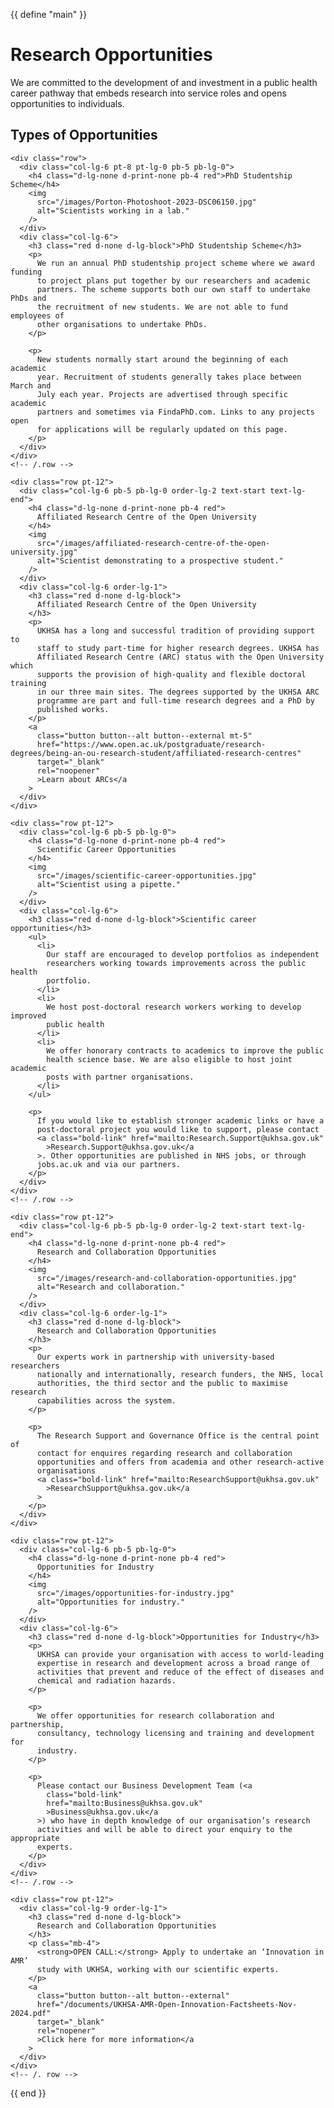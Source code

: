 
{{ define "main" }}

<div class="page-title">
  <div class="container">
    <h1>Research Opportunities</h1>
    <div class="row mb-4">
      <div class="col-md-5">
        <p>
          We are committed to the development of and investment in a public
          health career pathway that embeds research into service roles and
          opens opportunities to individuals.
        </p>
      </div>
    </div>
  </div>
</div>

<section class="pt-9 pb-12">
  <div class="container pb-6">
    <div class="row">
      <div class="col-lg-12">
        <h2 class="pb-4 red">Types of Opportunities</h2>
      </div>
    </div>

    <div class="row">
      <div class="col-lg-6 pt-8 pt-lg-0 pb-5 pb-lg-0">
        <h4 class="d-lg-none d-print-none pb-4 red">PhD Studentship Scheme</h4>
        <img
          src="/images/Porton-Photoshoot-2023-DSC06150.jpg"
          alt="Scientists working in a lab."
        />
      </div>
      <div class="col-lg-6">
        <h3 class="red d-none d-lg-block">PhD Studentship Scheme</h3>
        <p>
          We run an annual PhD studentship project scheme where we award funding
          to project plans put together by our researchers and academic
          partners. The scheme supports both our own staff to undertake PhDs and
          the recruitment of new students. We are not able to fund employees of
          other organisations to undertake PhDs.
        </p>

        <p>
          New students normally start around the beginning of each academic
          year. Recruitment of students generally takes place between March and
          July each year. Projects are advertised through specific academic
          partners and sometimes via FindaPhD.com. Links to any projects open
          for applications will be regularly updated on this page.
        </p>
      </div>
    </div>
    <!-- /.row -->

    <div class="row pt-12">
      <div class="col-lg-6 pb-5 pb-lg-0 order-lg-2 text-start text-lg-end">
        <h4 class="d-lg-none d-print-none pb-4 red">
          Affiliated Research Centre of the Open University
        </h4>
        <img
          src="/images/affiliated-research-centre-of-the-open-university.jpg"
          alt="Scientist demonstrating to a prospective student."
        />
      </div>
      <div class="col-lg-6 order-lg-1">
        <h3 class="red d-none d-lg-block">
          Affiliated Research Centre of the Open University
        </h3>
        <p>
          UKHSA has a long and successful tradition of providing support to
          staff to study part-time for higher research degrees. UKHSA has
          Affiliated Research Centre (ARC) status with the Open University which
          supports the provision of high-quality and flexible doctoral training
          in our three main sites. The degrees supported by the UKHSA ARC
          programme are part and full-time research degrees and a PhD by
          published works.
        </p>
        <a
          class="button button--alt button--external mt-5"
          href="https://www.open.ac.uk/postgraduate/research-degrees/being-an-ou-research-student/affiliated-research-centres"
          target="_blank"
          rel="noopener"
          >Learn about ARCs</a
        >
      </div>
    </div>

    <div class="row pt-12">
      <div class="col-lg-6 pb-5 pb-lg-0">
        <h4 class="d-lg-none d-print-none pb-4 red">
          Scientific Career Opportunities
        </h4>
        <img
          src="/images/scientific-career-opportunities.jpg"
          alt="Scientist using a pipette."
        />
      </div>
      <div class="col-lg-6">
        <h3 class="red d-none d-lg-block">Scientific career opportunities</h3>
        <ul>
          <li>
            Our staff are encouraged to develop portfolios as independent
            researchers working towards improvements across the public health
            portfolio.
          </li>
          <li>
            We host post-doctoral research workers working to develop improved
            public health
          </li>
          <li>
            We offer honorary contracts to academics to improve the public
            health science base. We are also eligible to host joint academic
            posts with partner organisations.
          </li>
        </ul>

        <p>
          If you would like to establish stronger academic links or have a
          post-doctoral project you would like to support, please contact
          <a class="bold-link" href="mailto:Research.Support@ukhsa.gov.uk"
            >Research.Support@ukhsa.gov.uk</a
          >. Other opportunities are published in NHS jobs, or through
          jobs.ac.uk and via our partners.
        </p>
      </div>
    </div>
    <!-- /.row -->

    <div class="row pt-12">
      <div class="col-lg-6 pb-5 pb-lg-0 order-lg-2 text-start text-lg-end">
        <h4 class="d-lg-none d-print-none pb-4 red">
          Research and Collaboration Opportunities
        </h4>
        <img
          src="/images/research-and-collaboration-opportunities.jpg"
          alt="Research and collaboration."
        />
      </div>
      <div class="col-lg-6 order-lg-1">
        <h3 class="red d-none d-lg-block">
          Research and Collaboration Opportunities
        </h3>
        <p>
          Our experts work in partnership with university-based researchers
          nationally and internationally, research funders, the NHS, local
          authorities, the third sector and the public to maximise research
          capabilities across the system.
        </p>

        <p>
          The Research Support and Governance Office is the central point of
          contact for enquires regarding research and collaboration
          opportunities and offers from academia and other research-active
          organisations
          <a class="bold-link" href="mailto:ResearchSupport@ukhsa.gov.uk"
            >ResearchSupport@ukhsa.gov.uk</a
          >
        </p>
      </div>
    </div>

    <div class="row pt-12">
      <div class="col-lg-6 pb-5 pb-lg-0">
        <h4 class="d-lg-none d-print-none pb-4 red">
          Opportunities for Industry
        </h4>
        <img
          src="/images/opportunities-for-industry.jpg"
          alt="Opportunities for industry."
        />
      </div>
      <div class="col-lg-6">
        <h3 class="red d-none d-lg-block">Opportunities for Industry</h3>
        <p>
          UKHSA can provide your organisation with access to world-leading
          expertise in research and development across a broad range of
          activities that prevent and reduce of the effect of diseases and
          chemical and radiation hazards.
        </p>

        <p>
          We offer opportunities for research collaboration and partnership,
          consultancy, technology licensing and training and development for
          industry.
        </p>

        <p>
          Please contact our Business Development Team (<a
            class="bold-link"
            href="mailto:Business@ukhsa.gov.uk"
            >Business@ukhsa.gov.uk</a
          >) who have in depth knowledge of our organisation’s research
          activities and will be able to direct your enquiry to the appropriate
          experts.
        </p>
      </div>
    </div>
    <!-- /.row -->

    <div class="row pt-12">
      <div class="col-lg-9 order-lg-1">
        <h3 class="red d-none d-lg-block">
          Research and Collaboration Opportunities
        </h3>
        <p class="mb-4">
          <strong>OPEN CALL:</strong> Apply to undertake an ‘Innovation in AMR’
          study with UKHSA, working with our scientific experts.
        </p>
        <a
          class="button button--alt button--external"
          href="/documents/UKHSA-AMR-Open-Innovation-Factsheets-Nov-2024.pdf"
          target="_blank"
          rel="nopener"
          >Click here for more information</a
        >
      </div>
    </div>
    <!-- /. row -->
  </div>
  <!-- /.container -->

  <div class="container"></div>
  <!-- /.container -->
</section>

{{ end }}
